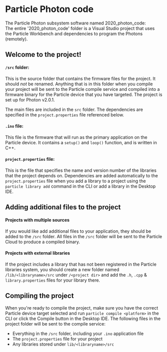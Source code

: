 # Particle Photon code

The Particle Photon subsystem software named 2020_photon_code:	
The entire '2020_photon_code' folder is a Visual Studio project that uses the Particle Workbench and dependencies to program the Photons (remotely).
## Welcome to the project!

#### ```/src``` folder:  
This is the source folder that contains the firmware files for the project. It should *not* be renamed. 
Anything that is in this folder when you compile your project will be sent to the Particle compile service and compiled into a firmware binary for the Particle device that you have targeted.
The project is set up for Photon v2.0.1.

The main files are included in the `src` folder. The dependencies are specified in the `project.properties` file referenced below.

#### ```.ino``` file:
This file is the firmware that will run as the primary application on the Particle device. It contains a `setup()` and `loop()` function, and is written in C++.

#### ```project.properties``` file:  
This is the file that specifies the name and version number of the libraries that the project depends on. Dependencies are added automatically to the `project.properties` file when you add a library to a project using the `particle library add` command in the CLI or add a library in the Desktop IDE.

## Adding additional files to the project

#### Projects with multiple sources
If you would like add additional files to your application, they should be added to the `/src` folder. All files in the `/src` folder will be sent to the Particle Cloud to produce a compiled binary.

#### Projects with external libraries
If the project includes a library that has not been registered in the Particle libraries system, you should create a new folder named `/lib/<libraryname>/src` under `/<project dir>` and add the `.h`, `.cpp` & `library.properties` files for your library there.

## Compiling the project

When you're ready to compile the project, make sure you have the correct Particle device target selected and run `particle compile <platform>` in the CLI or click the Compile button in the Desktop IDE. The following files in the project folder will be sent to the compile service:

- Everything in the `/src` folder, including your `.ino` application file
- The `project.properties` file for your project
- Any libraries stored under `lib/<libraryname>/src`
